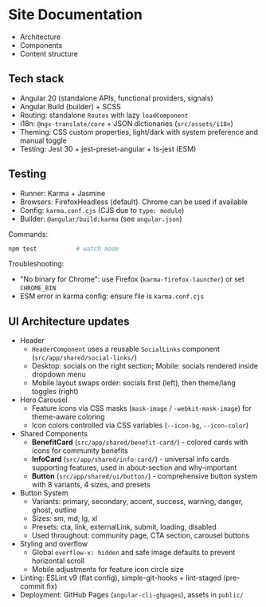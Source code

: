 # Site Documentation

- Architecture
- Components
- Content structure

## Tech stack

- Angular 20 (standalone APIs, functional providers, signals)
- Angular Build (builder) + SCSS
- Routing: standalone `Routes` with lazy `loadComponent`
- i18n: `@ngx-translate/core` + JSON dictionaries (`src/assets/i18n`)
- Theming: CSS custom properties, light/dark with system preference and manual toggle
- Testing: Jest 30 + jest-preset-angular + ts-jest (ESM)
## Testing

- Runner: Karma + Jasmine
- Browsers: FirefoxHeadless (default). Chrome can be used if available
- Config: `karma.conf.cjs` (CJS due to `type: module`)
- Builder: `@angular/build:karma` (see `angular.json`)

Commands:

```bash
npm test           # watch mode
```

Troubleshooting:
- "No binary for Chrome": use Firefox (`karma-firefox-launcher`) or set `CHROME_BIN`
- ESM error in karma config: ensure file is `karma.conf.cjs`

## UI Architecture updates

- Header
  - `HeaderComponent` uses a reusable `SocialLinks` component (`src/app/shared/social-links/`)
  - Desktop: socials on the right section; Mobile: socials rendered inside dropdown menu
  - Mobile layout swaps order: socials first (left), then theme/lang toggles (right)
- Hero Carousel
  - Feature icons via CSS masks (`mask-image` / `-webkit-mask-image`) for theme-aware coloring
  - Icon colors controlled via CSS variables (`--icon-bg`, `--icon-color`)
- Shared Components
  - **BenefitCard** (`src/app/shared/benefit-card/`) - colored cards with icons for community benefits
  - **InfoCard** (`src/app/shared/info-card/`) - universal info cards supporting features, used in about-section and why-important
  - **Button** (`src/app/shared/ui/button/`) - comprehensive button system with 8 variants, 4 sizes, and presets
- Button System
  - Variants: primary, secondary, accent, success, warning, danger, ghost, outline
  - Sizes: sm, md, lg, xl
  - Presets: cta, link, externalLink, submit, loading, disabled
  - Used throughout: community page, CTA section, carousel buttons
- Styling and overflow
  - Global `overflow-x: hidden` and safe image defaults to prevent horizontal scroll
  - Mobile adjustments for feature icon circle size
- Linting: ESLint v9 (flat config), simple-git-hooks + lint-staged (pre-commit fix)
- Deployment: GitHub Pages (`angular-cli-ghpages`), assets in `public/`
